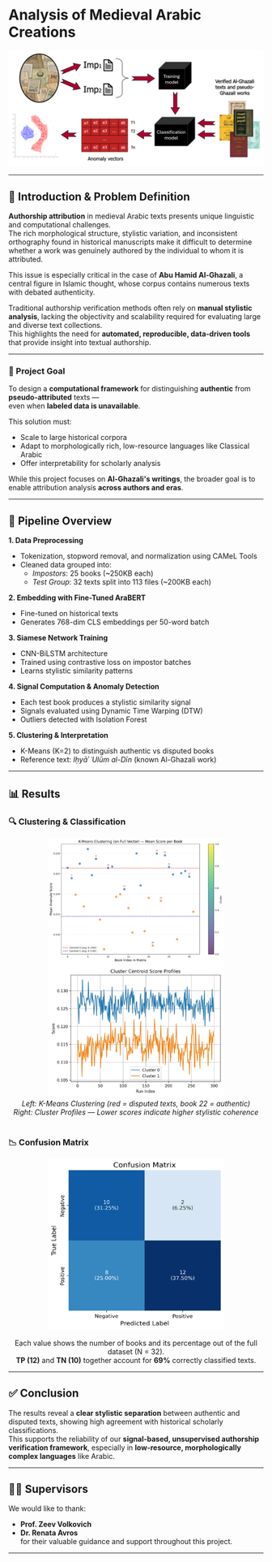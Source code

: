 # Analysis of Medieval Arabic Creations

<div align="center">
  <img src="./assets/workflow_diagram.png" alt="Workflow Diagram" width="700"/>
</div>


---

## 📘 Introduction & Problem Definition

**Authorship attribution** in medieval Arabic texts presents unique linguistic and computational challenges.  
The rich morphological structure, stylistic variation, and inconsistent orthography found in historical manuscripts make it difficult to determine whether a work was genuinely authored by the individual to whom it is attributed.

This issue is especially critical in the case of **Abu Hamid Al-Ghazali**, a central figure in Islamic thought, whose corpus contains numerous texts with debated authenticity.

Traditional authorship verification methods often rely on **manual stylistic analysis**, lacking the objectivity and scalability required for evaluating large and diverse text collections.  
This highlights the need for **automated, reproducible, data-driven tools** that provide insight into textual authorship.

---

### 🎯 Project Goal

To design a **computational framework** for distinguishing **authentic** from **pseudo-attributed** texts —  
even when **labeled data is unavailable**.

This solution must:
- Scale to large historical corpora  
- Adapt to morphologically rich, low-resource languages like Classical Arabic  
- Offer interpretability for scholarly analysis  

While this project focuses on **Al-Ghazali's writings**, the broader goal is to enable attribution analysis **across authors and eras**.

---

## 🧪 Pipeline Overview

**1. Data Preprocessing**  
- Tokenization, stopword removal, and normalization using CAMeL Tools  
- Cleaned data grouped into:  
  - *Impostors*: 25 books (~250KB each)  
  - *Test Group*: 32 texts split into 113 files (~200KB each)

**2. Embedding with Fine-Tuned AraBERT**  
- Fine-tuned on historical texts  
- Generates 768-dim CLS embeddings per 50-word batch  

**3. Siamese Network Training**  
- CNN-BiLSTM architecture  
- Trained using contrastive loss on impostor batches  
- Learns stylistic similarity patterns  

**4. Signal Computation & Anomaly Detection**  
- Each test book produces a stylistic similarity signal  
- Signals evaluated using Dynamic Time Warping (DTW)  
- Outliers detected with Isolation Forest

**5. Clustering & Interpretation**  
- K-Means (K=2) to distinguish authentic vs disputed books  
- Reference text: *Iḥyāʾ ʿUlūm al-Dīn* (known Al-Ghazali work)

---

## 📊 Results

### 🔍 Clustering & Classification

<div align="center">
  <img src="./assets/kmeans_clustering.png" alt="K-Means Clustering" width="350"/>
  <img src="./assets/cluster_profiles.jpg" alt="Cluster Profiles" width="350"/>
</div>

<div align="center"><em>Left: K-Means Clustering (red = disputed texts, book 22 = authentic)<br>
Right: Cluster Profiles — Lower scores indicate higher stylistic coherence</em></div>

<br/>

### 📉 Confusion Matrix

<div align="center">
  <img src="./assets/confusion_matrix.png" alt="Confusion Matrix" width="350"/>
</div>

<p align="center">
Each value shows the number of books and its percentage out of the full dataset (N = 32).<br/>
<b>TP (12)</b> and <b>TN (10)</b> together account for <b>69%</b> correctly classified texts.
</p>

---

## ✅ Conclusion

The results reveal a **clear stylistic separation** between authentic and disputed texts, showing high agreement with historical scholarly classifications.  
This supports the reliability of our **signal-based, unsupervised authorship verification framework**, especially in **low-resource, morphologically complex languages** like Arabic.

---

## 🧑‍🏫 Supervisors

We would like to thank:

- **Prof. Zeev Volkovich**  
- **Dr. Renata Avros**  
for their valuable guidance and support throughout this project.


---

